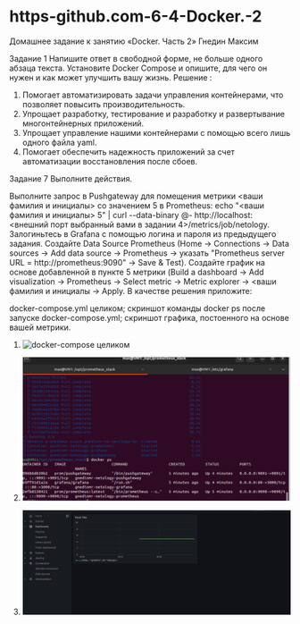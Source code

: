 # https-github.com-6-4-Docker.-2
Домашнее задание к занятию «Docker. Часть 2» Гнедин Максим




Задание 1
Напишите ответ в свободной форме, не больше одного абзаца текста.
Установите Docker Compose и опишите, для чего он нужен и как может улучшить вашу жизнь.
Решение : 
1. Помогает автоматизировать задачи управления контейнерами, что позволяет повысить производительность.
2. Упрощает разработку, тестирование и разработку и развертывание многонтейнерных приложений.
3. Упрощает управление нашими контейнерами с помощью всего лишь одного файла yaml.
4. Помогает обеспечить надежность  приложений за счет автоматизации восстановления после сбоев.


Задание 7
Выполните действия.

Выполните запрос в Pushgateway для помещения метрики <ваши фамилия и инициалы> со значением 5 в Prometheus: echo "<ваши фамилия и инициалы> 5" | curl --data-binary @- http://localhost:<внешний порт выбранный вами в задании 4>/metrics/job/netology.
Залогиньтесь в Grafana с помощью логина и пароля из предыдущего задания.
Cоздайте Data Source Prometheus (Home -> Connections -> Data sources -> Add data source -> Prometheus -> указать "Prometheus server URL = http://prometheus:9090" -> Save & Test).
Создайте график на основе добавленной в пункте 5 метрики (Build a dashboard -> Add visualization -> Prometheus -> Select metric -> Metric explorer -> <ваши фамилия и инициалы -> Apply.
В качестве решения приложите:

docker-compose.yml целиком;
скриншот команды docker ps после запуске docker-compose.yml;
скриншот графика, постоенного на основе вашей метрики.


1. ![docker-compose целиком](https://github.com/maxgn87/https-github.com-6-4-Docker.-2/blob/main/docker-compose.yml)
2. ![скриншот команды docker ps](https://github.com/maxgn87/https-github.com-6-4-Docker.-2/blob/main/image/docker%20ps.png)



3. ![cкриншот метрики](https://github.com/maxgn87/https-github.com-6-4-Docker.-2/blob/main/image/screen%20metrica.png) 







